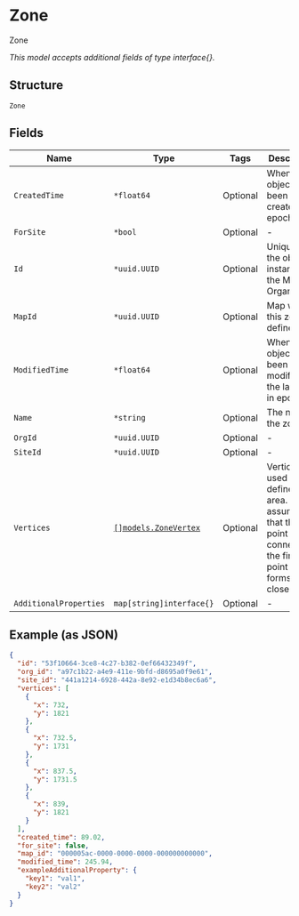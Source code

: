 
# Zone

Zone

*This model accepts additional fields of type interface{}.*

## Structure

`Zone`

## Fields

| Name | Type | Tags | Description |
|  --- | --- | --- | --- |
| `CreatedTime` | `*float64` | Optional | When the object has been created, in epoch |
| `ForSite` | `*bool` | Optional | - |
| `Id` | `*uuid.UUID` | Optional | Unique ID of the object instance in the Mist Organization |
| `MapId` | `*uuid.UUID` | Optional | Map where this zone is defined |
| `ModifiedTime` | `*float64` | Optional | When the object has been modified for the last time, in epoch |
| `Name` | `*string` | Optional | The name of the zone |
| `OrgId` | `*uuid.UUID` | Optional | - |
| `SiteId` | `*uuid.UUID` | Optional | - |
| `Vertices` | [`[]models.ZoneVertex`](../../doc/models/zone-vertex.md) | Optional | Vertices used to define an area. It’s assumed that the last point connects to the first point and forms an closed area |
| `AdditionalProperties` | `map[string]interface{}` | Optional | - |

## Example (as JSON)

```json
{
  "id": "53f10664-3ce8-4c27-b382-0ef66432349f",
  "org_id": "a97c1b22-a4e9-411e-9bfd-d8695a0f9e61",
  "site_id": "441a1214-6928-442a-8e92-e1d34b8ec6a6",
  "vertices": [
    {
      "x": 732,
      "y": 1821
    },
    {
      "x": 732.5,
      "y": 1731
    },
    {
      "x": 837.5,
      "y": 1731.5
    },
    {
      "x": 839,
      "y": 1821
    }
  ],
  "created_time": 89.02,
  "for_site": false,
  "map_id": "000005ac-0000-0000-0000-000000000000",
  "modified_time": 245.94,
  "exampleAdditionalProperty": {
    "key1": "val1",
    "key2": "val2"
  }
}
```

